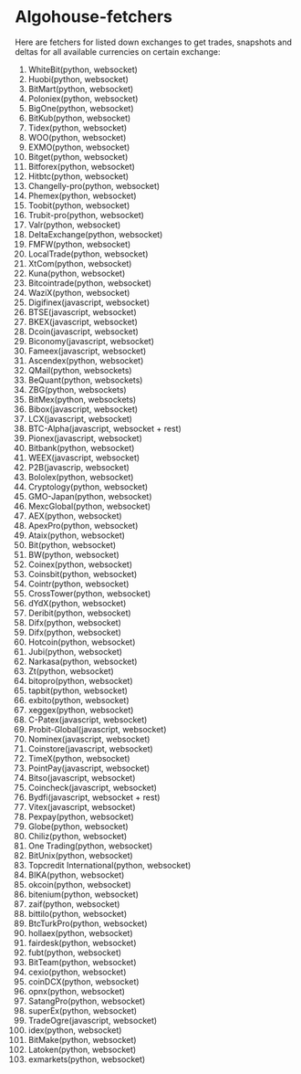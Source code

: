 # Algohouse-fetchers

Here are fetchers for listed down exchanges to get trades, snapshots and deltas for all available currencies on certain exchange:
 1. WhiteBit(python, websocket)
 2. Huobi(python, websocket)
 3. BitMart(python, websocket)
 4. Poloniex(python, websocket)
 5. BigOne(python, websocket)
 6. BitKub(python, websocket)
 7. Tidex(python, websocket)
 8. WOO(python, websocket)
 9. EXMO(python, websocket)
10. Bitget(python, websocket) 
11. Bitforex(python, websocket)
12. Hitbtc(python, websocket)
13. Changelly-pro(python, websocket)
14. Phemex(python, websocket)
15. Toobit(python, websocket)
16. Trubit-pro(python, websocket)
17. Valr(python, websocket)
18. DeltaExchange(python, websocket)
19. FMFW(python, websocket)
20. LocalTrade(python, websocket)
21. XtCom(python, websocket)
22. Kuna(python, websocket)
23. Bitcointrade(python, websocket)
24. WaziX(python, websocket)
25. Digifinex(javascript, websocket)
26. BTSE(javascript, websocket)
27. BKEX(javascript, websocket)
28. Dcoin(javascript, websocket)
29. Biconomy(javascript, websocket)
30. Fameex(javascript, websocket)
31. Ascendex(python, websocket)
32. QMail(python, websockets)
33. BeQuant(python, websockets)
34. ZBG(python, websockets)
35. BitMex(python, websockets)
36. Bibox(javascript, websocket)
37. LCX(javascript, websocket)
38. BTC-Alpha(javascript, websocket + rest)
39. Pionex(javascript, websocket)
40. Bitbank(python, websocket)
41. WEEX(javascript, websocket)
42. P2B(javascrip, websocket)
43. Bololex(python, websocket)
44. Cryptology(python, websocket)
45. GMO-Japan(python, websocket)
46. MexcGlobal(python, websocket)
47. AEX(python, websocket)
48. ApexPro(python, websocket)
49. Ataix(python, websocket)
50. Bit(python, websocket)
51. BW(python, websocket)
52. Coinex(python, websocket)
53. Coinsbit(python, websocket)
54. Cointr(python, websocket)
55. CrossTower(python, websocket)
56. dYdX(python, websocket)
57. Deribit(python, websocket)
58. Difx(python, websocket)
59. Difx(python, websocket)
60. Hotcoin(python, websocket)
61. Jubi(python, websocket)
62. Narkasa(python, websocket)
63. Zt(python, websocket)
64. bitopro(python, websocket)
65. tapbit(python, websocket)
66. exbito(python, websocket)
67. xeggex(python, websocket)
68. C-Patex(javascript, websocket)
69. Probit-Global(javascript, websocket)
70. Nominex(javascript, websocket)
71. Coinstore(javascript, websocket)
72. TimeX(python, websocket)
73. PointPay(javascript, websocket)
74. Bitso(javascript, websocket)
75. Coincheck(javascript, websocket)
76. Bydfi(javascript, websocket + rest)
77. Vitex(javascript, websocket)
78. Pexpay(python, websocket)
79. Globe(python, websocket)
80. Chiliz(python, websocket)
81. One Trading(python, websocket)
82. BitUnix(python, websocket)
83. Topcredit International(python, websocket)
84. BIKA(python, websocket)
85. okcoin(python, websocket)
86. bitenium(python, websocket)
87. zaif(python, websocket)
88. bittilo(python, websocket)
89. BtcTurkPro(python, websocket)
90. hollaex(python, websocket)
91. fairdesk(python, websocket)
92. fubt(python, websocket)
93. BitTeam(python, websocket)
94. cexio(python, websocket)
95. coinDCX(python, websocket)
96. opnx(python, websocket)
97. SatangPro(python, websocket)
98. superEx(python, websocket)
99. TradeOgre(javascript, websocket)
100. idex(python, websocket)
101. BitMake(python, websocket)
102. Latoken(python, websocket)
103. exmarkets(python, websocket)
